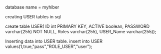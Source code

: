 database name = myhiber


creating USER tables in sql

 create table USER(
    ID int PRIMARY KEY,
    ACTIVE boolean,
    PASSWORD varchar(255) NOT NULL,
    Roles varchar(255),
    USER_Name varchar(255));

Inserting data into USER table.
insert into USER values(1,true,"pass","ROLE_USER","user");
